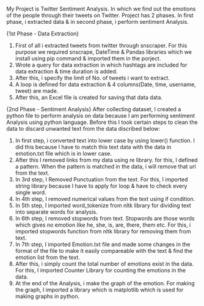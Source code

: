 My Project is Twitter Sentiment Analysis. In which we find out the emotions of the people through their tweets on Twitter.
Project has 2 phases. In first phase, i extracted data & in second phase, i perform sentiment Analysis.

{1st Phase - Data Extraction}
1. First of all i extracted tweets from twitter through snscraper. For this purpose we required snscrape, DateTime & Pandas libraries which we install using pip command
   & imported them in the porject.
2. Wrote a query for data extraction in which hashtags are included for data extraction & time duration is added.
3. After this, i specify the limit of No. of tweets i want to extract.
4. A loop is defined for data extraction & 4 columns(Date, time, username, tweet) are made.
5. After this, an Excel file is created for saving that data data.

{2nd Phase - Sentiment Analysis}
After collecting dataset, I created a python file to perform analysis on data because I am performing sentiment Analysis using python language. Before this I took certain steps to clean the data to discard unwanted text from the data discribed below:
 1. In first step, i converted text into lower case by using lower() function. I did this because I have to match this text data with the data in emotion.txt file which     is in lower case.
 2. After this I removed links from my data using re library. for this, I defined a pattern. When the pattern is matched in the data, i will remove that url from the         text.
 3. In 3rd step, I Removed Punctuation from the text. For this, I imported string library because I have to apply for loop & have to check every single word.
 4. In 4th step, I removed numerical values from the text using if condition.
 5. In 5th step, I imported word_tokenize from nltk library for dividing text into separate words for analysis.
 6. In 6th step, I removed stopwords from text. Stopwords are those words which gives no emotion like he, she, is, are, there, them etc. For this, i imported stopwords       function from nltk library for removing them from text.
 7. In 7th step, I imported Emotion.txt file and made some changes in the format of the file to make it easily compareable with the text & find the emotion list from the     text.
 8. After this, i simply count the total number of emotions exist in the data. For this, I imported Counter Library for counting the emotions in the data.
 9. At the end of the Analysis, i make the graph of the emotion. For making the graph, I imported a library which is matplotlib which is used for making graphs in           python.
